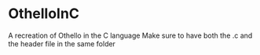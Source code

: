 # OthelloInC
A recreation of Othello in the C language
Make sure to have both the .c and the header file in the same folder
